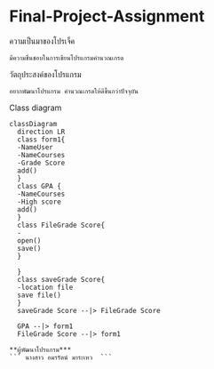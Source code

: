 # Final-Project-Assignment
ความเป็นมาของโปรเจ็ค
```
มีความชื่นชอบในการเขียนโปรแกรมคำนวณเกรด
```
วัตถุประสงค์ของโปรแกรม
```
อยากพัฒนาโปรแกรม คำนวณเกรดให้ดีขึ้นกว่าปัจจุบัน
```

Class diagram
```mermaid
classDiagram
  direction LR
  class form1{
  -NameUser
  -NameCourses
  -Grade Score
  add()
  }
  class GPA {
  -NameCourses
  -High score
  add()
  }
  class FileGrade Score{
  -
  open()
  save()
  }
  
  }
  class saveGrade Score{
  -location file
  save file()
  }
  saveGrade Score --|> FileGrade Score
  
  GPA --|> form1
  FileGrade Score --|> form1
  ```

  ```
**ผู้พัฒนาโปรแกรม***
``` นางสาว อมรรัตน์ มาระเหว  ``` 

 

